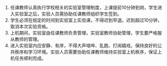 1. 任课教师认真执行学校相关的实验室管理制度，上课提前10分钟到岗，学生进入实验室之后，实验人员需协助任课教师组织学生签到。
2. 学生必须在规定的时间到实验室上实验课，不得迟到早退。迟到超过10分钟，取消本次实验资格。
3. 上机期间，实验室由任课教师负责管理，实验室教师协助管理，学生要严格服从教师的管理。
4. 进入实验室内应安静、有序，不得大声喧哗、乱跑、打闹嬉戏，保持良好的公共秩序和学习环境。实验人员需要协助任课教师维持实验室上机秩序，保证上机任务顺利完成。
